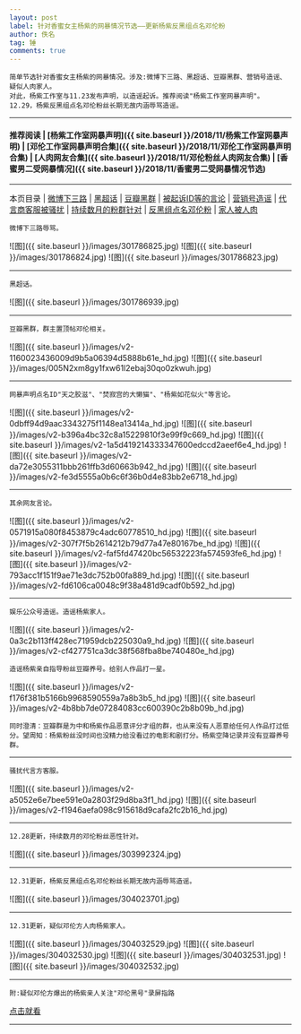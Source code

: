 ```yaml
---
layout: post
label: 针对香蜜女主杨紫的网暴情况节选——更新杨紫反黑组点名邓伦粉
author: 佚名
tag: 锤
comments: true
---
```


    简单节选针对香蜜女主杨紫的网暴情况。涉及:微博下三路、黑超话、豆瓣黑群、营销号造谣、疑似人肉家人。
    对此，杨紫工作室与11.23发布声明，以造谣起诉。推荐阅读"杨紫工作室网暴声明"。
    12.29，杨紫反黑组点名邓伦粉丝长期无故内涵辱骂造谣。

---

#### 推荐阅读 \| [杨紫工作室网暴声明]({{ site.baseurl }}/2018/11/杨紫工作室网暴声明) \| [邓伦工作室网暴声明合集]({{ site.baseurl }}/2018/11/邓伦工作室网暴声明合集) \| [人肉网友合集]({{ site.baseurl }}/2018/11/邓伦粉丝人肉网友合集) \| [香蜜男二受网暴情况]({{ site.baseurl }}/2018/11/香蜜男二受网暴情况节选) 

---
本页目录 \| [微博下三路](#dxjja) \| [黑超话](#dxjjb) \| [豆瓣黑群](#dxjjc) \| [被起诉ID等的言论](#dxjjd) \| [营销号造谣](#dxjje) \| [代言商客服被骚扰](#dxjjf) \| [持续数月的粉群针对](#dxjjg) \| [反黑组点名邓伦粉](#dxjjh) \| [家人被人肉](#dxjji) 


<a class="anchor" name="dxjja"></a>

    微博下三路辱骂。

![图]({{ site.baseurl }}/images/301786825.jpg)
![图]({{ site.baseurl }}/images/301786824.jpg)
![图]({{ site.baseurl }}/images/301786823.jpg)

---

<a class="anchor" name="dxjjb"></a>

    黑超话。

![图]({{ site.baseurl }}/images/301786939.jpg)

---

<a class="anchor" name="dxjjc"></a>

    豆瓣黑群，群主置顶帖邓伦相关。

![图]({{ site.baseurl }}/images/v2-1160023436009d9b5a06394d5888b61e_hd.jpg)
![图]({{ site.baseurl }}/images/005N2xm8gy1fxw61l2ebaj30qo0zkwuh.jpg)

---

<a class="anchor" name="dxjjd"></a>

    网暴声明点名ID"天之胶滋"、"焚寂宫的大懒猫"、"杨紫如花似火"等言论。
    
![图]({{ site.baseurl }}/images/v2-0dbff94d9aac3343275f1148ea13414a_hd.jpg)
![图]({{ site.baseurl }}/images/v2-b396a4bc32c8a15229810f3e99f9c669_hd.jpg)
![图]({{ site.baseurl }}/images/v2-1a5d419214333347600edccd2aeef6e4_hd.jpg)
![图]({{ site.baseurl }}/images/v2-da72e3055311bbb261ffb3d60663b942_hd.jpg)
![图]({{ site.baseurl }}/images/v2-fe3d5555a0b6c6f36b0d4e83bb2e6718_hd.jpg)


---

    其余网友言论。

![图]({{ site.baseurl }}/images/v2-0571915a080f8453879c4adc60778510_hd.jpg)
![图]({{ site.baseurl }}/images/v2-307f7f5b2614212b79d77a47e80167be_hd.jpg)
![图]({{ site.baseurl }}/images/v2-faf5fd47420bc56532223fa574593fe6_hd.jpg)
![图]({{ site.baseurl }}/images/v2-793acc1f151f9ae71e3dc752b00fa889_hd.jpg)
![图]({{ site.baseurl }}/images/v2-fd6106ca0048c9f38a481d9cadf0b592_hd.jpg)

---

<a class="anchor" name="dxjje"></a>

    娱乐公众号造谣。造谣杨紫家人。
    
![图]({{ site.baseurl }}/images/v2-0a3c2b113ff428ec71959dcb225030a9_hd.jpg) 
![图]({{ site.baseurl }}/images/v2-cf427751ca3dc38f568fba8be740480e_hd.jpg) 

    造谣杨紫亲自指导粉丝豆瓣养号。给别人作品打一星。
    
![图]({{ site.baseurl }}/images/v2-f176f381b5166b9968590559a7a8b3b5_hd.jpg) 
![图]({{ site.baseurl }}/images/v2-4b8bb7de07284083cc600390c2b8b09b_hd.jpg) 

    同时澄清：豆瓣群是为中和杨紫作品恶意评分才组的群，也从来没有人恶意给任何人作品打过低分。望周知：杨紫粉丝没时间也没精力给没看过的电影和剧打分。杨紫空降记录并没有豆瓣养号群。

---

<a class="anchor" name="dxjjf"></a>

    骚扰代言方客服。

![图]({{ site.baseurl }}/images/v2-a5052e6e7bee591e0a2803f29d8ba3f1_hd.jpg)
![图]({{ site.baseurl }}/images/v2-f1946aefa098c915618d9cafa2fc2b16_hd.jpg)

---

<a class="anchor" name="dxjjg"></a>

    12.28更新，持续数月的邓伦粉丝恶性针对。

![图]({{ site.baseurl }}/images/303992324.jpg)

---

<a class="anchor" name="dxjjh"></a>

    12.31更新，杨紫反黑组点名邓伦粉丝长期无故内涵辱骂造谣。

![图]({{ site.baseurl }}/images/304023701.jpg)

---

<a class="anchor" name="dxjjh"></a>

    12.31更新，疑似邓伦方人肉杨紫家人。

![图]({{ site.baseurl }}/images/304032529.jpg)
![图]({{ site.baseurl }}/images/304032530.jpg)
![图]({{ site.baseurl }}/images/304032531.jpg)
![图]({{ site.baseurl }}/images/304032532.jpg)

---

    附:疑似邓伦方爆出的杨紫亲人关注"邓伦黑号"录屏指路
    
[点击就看](http://video.weibo.com/show?fid=1034:4321981235979629)

---
